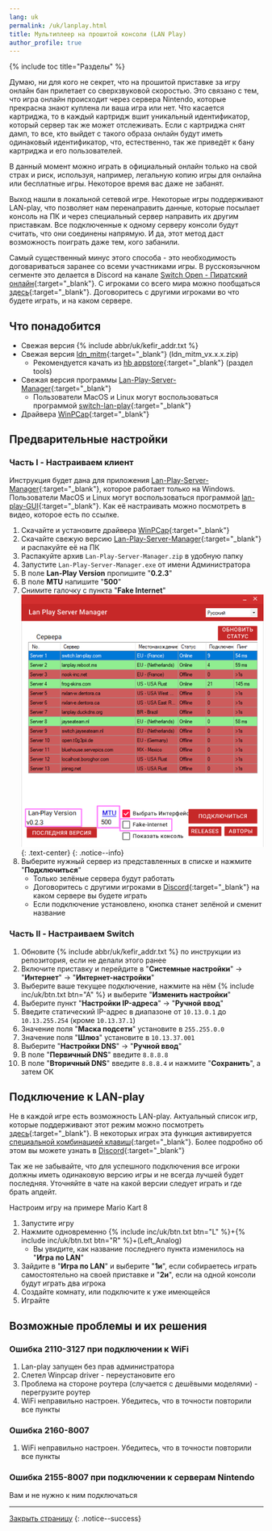 ```yaml
---
lang: uk
permalink: /uk/lanplay.html
title: Мультиплеер на прошитой консоли (LAN Play)
author_profile: true
---
```

{% include toc title="Разделы" %}

Думаю, ни для кого не секрет, что на прошитой приставке за игру онлайн бан прилетает со сверхзвуковой скоростью. Это связано с тем, что игра онлайн происходит через сервера Nintendo, которые прекрасна знают куплена ли ваша игра или нет. Что касается картриджа, то в каждый картридж вшит уникальный идентификатор, который сервер так же может отслеживать. Если с картриджа снят дамп, то все, кто выйдет с такого образа онлайн будут иметь одинаковый идентификатор, что, естественно, так же приведёт к бану картриджа и его пользователей.

В данный момент можно играть в официальный онлайн только на свой страх и риск, используя, например, легальную копию игры для онлайна или бесплатные игры. Некоторое время вас даже не забанят. 

Выход нашли в локальной сетевой игре. Некоторые игры поддерживают LAN-play, что позволяет нам перенаправить данные, которые посылает консоль на ПК и через специальный сервер направить их другим приставкам. Все подключенные к одному серверу консоли будут считать, что они соединены напрямую. И да, этот метод даст возможность поиграть даже тем, кого забанили.

Самый существенный минус этого способа - это необходимость договариваться заранее со всеми участниками игры. В русскоязычном сегменте это делается в Discord на канале [Switch Open - Пиратский онлайн](https://discordapp.com/invite/zEMCu5n){:target="_blank"}. С игроками со всего мира можно пообщаться [здесь](https://discord.com/invite/JFqyGehJnc){:target="_blank"}. Договоритесь с другими игроками во что будете играть, и на каком сервере.

## Что понадобится

* Свежая версия {% include abbr/uk/kefir_addr.txt %}
* Свежая версия [ldn_mitm](https://github.com/spacemeowx2/ldn_mitm/releases/latest){:target="_blank"} (ldn_mitm_vx.x.x.zip)
	* Рекомендуется качать из [hb appstore](https://apps.fortheusers.org/switch/ldn_mitm){:target="_blank"} (раздел tools)
* Свежая версия программы [Lan-Play-Server-Manager](https://github.com/Urferu/Lan-Play-Server-Manager/releases/latest){:target="_blank"}
	* Пользователи MacOS и Linux могут воспользоваться программой [switch-lan-play](https://github.com/spacemeowx2/switch-lan-play){:target="_blank"}
* Драйвера [WinPCap](https://www.winpcap.org/install/bin/WinPcap_4_1_3.exe){:target="_blank"}

## Предварительные настройки

### Часть I - Настраиваем клиент

Инструкция будет дана для приложения [Lan-Play-Server-Manager](https://github.com/Urferu/Lan-Play-Server-Manager/releases/latest){:target="_blank"}, которое работает только на Windows. Пользователи MacOS и Linux могут воспользоваться программой [lan-play-GUI](https://gbatemp.net/threads/lan-play-gui-a-graphical-interface-for-lan-play-updated-v1-0-0.525900/){:target="_blank"}. Как её настраивать можно посмотреть в видео, которое есть по ссылке.

1. Скачайте и установите драйвера [WinPCap](https://www.winpcap.org/install/bin/WinPcap_4_1_3.exe){:target="_blank"}
1. Скачайте свежую версию [Lan-Play-Server-Manager](https://github.com/Urferu/Lan-Play-Server-Manager/releases/latest){:target="_blank"} и распакуйте её на ПК
1. Распакуйте архив `Lan-Play-Server-Manager.zip` в удобную папку 
1. Запустите `Lan-Play-Server-Manager.exe` от имени Администратора 
1. В поле **Lan-Play Version** пропишите "**0.2.3**"
1. В поле **MTU** напишите "**500**"
1. Снимите галочку с пункта "**Fake Internet**" 
	![](/assets/images/switch/screenshots/lanplay.png)
	{: .text-center}
	{: .notice--info}
1. Выберите нужный сервер из представленных в списке и нажмите "**Подключиться**"
	* Только зелёные сервера будут работать
	* Договоритесь с другими игроками в [Discord](https://discordapp.com/invite/By4JA4C){:target="_blank"} на каком сервере вы будете играть
	* Если подключение установлено, кнопка станет зелёной и сменит название

### Часть II - Настраиваем Switch

1. Обновите {% include abbr/uk/kefir_addr.txt %} по инструкции из репозитория, если не делали этого ранее
1. Включите приставку и перейдите в "**Системные настройки**" -> "**Интернет**" -> "**Интернет-настройки**"
1. Выберите ваше текущее подключение, нажмите на нём {% include inc/uk/btn.txt btn="A" %} и выберите "**Изменить настройки**"
1. Выберите пункт "**Настройки IP-адреса**" -> "**Ручной ввод**"
1. Введите статический IP-адрес в диапазоне от `10.13.0.1` до `10.13.255.254` (кроме `10.13.37.1`)
1. Значение поля "**Маска подсети**" установите в `255.255.0.0`
1. Значение поля "**Шлюз**" установите в `10.13.37.001`
1. Выберите "**Настройки DNS**" -> "**Ручной ввод**"
1. В поле "**Первичный DNS**" введите `8.8.8.8`
1. В поле "**Вторичный DNS**" введите `8.8.8.4` и нажмите "**Сохранить**", а затем OK
	
## Подключение к LAN-play

Не в каждой игре есть возможность LAN-play. Актуальный список игр, которые поддерживают этот режим можно посмотреть [здесь](https://docs.google.com/spreadsheets/d/1fCPkCXSy_RJCcMvde3OxCeJeFRCfnnSZPcF3A6sBOPM/edit?usp=sharing){:target="_blank"}. В некоторых играх эта функция активируется [специальной комбинацией клавиш](http://www.lan-play.com/games){:target="_blank"}. Более подробно об этом вы можете узнать в [Discord](https://discordapp.com/invite/By4JA4C){:target="_blank"}

Так же не забывайте, что для успешного подключения все игроки должны иметь одинаковую версию игры и не всегда лучшей будет последняя. Уточняйте в чате на какой версии следует играть и где брать апдейт.

Настроим игру на примере Mario Kart 8

1. Запустите игру
1. Нажмите одновременно {% include inc/uk/btn.txt btn="L" %}+{% include inc/uk/btn.txt btn="R" %}+(Left_Analog)
	* Вы увидите, как название последнего пункта изменилось на "**Игра по LAN**"
1. Зайдите в "**Игра по LAN**" и выберите "**1и**", если собираетесь играть самостоятельно на своей приставке и "**2и**", если на одной консоли будут играть два игрока
1. Создайте комнату, или подключите к уже имеющейся 
1. Играйте 

## Возможные проблемы и их решения

### Ошибка 2110-3127 при подключении к WiFi

1. Lan-play запущен без прав администратора
1. Слетел Winpcap driver - переустановите его
1. Проблема на стороне роутера (случается с дешёвыми моделями) - перегрузите роутер
1. WiFi неправильно настроен. Убедитесь, что в точности повторили все пункты

### Ошибка 2160-8007

1. WiFi неправильно настроен. Убедитесь, что в точности повторили все пункты

### Ошибка 2155-8007 при подключении к серверам Nintendo

Вам и не нужно к ним подключаться

___

[Закрыть страницу](javascript:window.close();)
{: .notice--success}